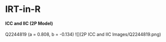# IRT-in-R

#### ICC and IIC (2P Model)
Q2244819 (a = 0.808, b = -0.134)
![](2P ICC and IIC Images/Q2244819.png)<!-- -->
